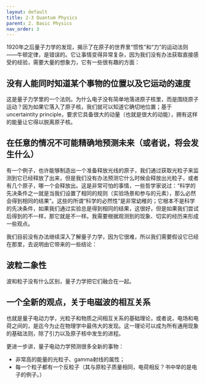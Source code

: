```yaml
---
layout: default
title: 2-3 Quantum Physics
parent: 2. Basic Physics
nav_order: 3
---
```

1920年之后量子力学的发现，揭示了在原子的世界里“惯性”和“力”的运动法则——牛顿定律，是错误的。它让事情变得异常复杂，因为我们没有办法获取直接感受的经验，需要大量的想象力，它有一些很有趣的方面：

## 没有人能同时知道某个事物的位置以及它运动的速度
这是量子力学里的一个法则。为什么电子没有简单地落进原子核里，而是围绕原子运动？因为如果它落入了原子核，我们就可以知道它确切地位置；基于 uncertaintity principle，要求它具备很大的动量（也就是很大的动能），拥有这样的能量让它得以脱离原子核。

## 在任意的情况不可能精确地预测未来（或者说，将会发生什么）
有一个例子，也许能够制造出一个准备释放光线的原子，我们通过获取光粒子来监测到它已经释放了出来，但是我们没有办法预测它什么时候会释放出光粒子，或者有几个原子，哪一个会释放出。这是非常可怕的事情，一些哲学家说过：“科学的先决条件之一就是当我们设置了相同的规则（实验场景和参与的元素），那么必然会得到相同的结果”。这些的所谓“科学的必然性”是非常幼稚的；它根本不是科学的先决条件，如果我们通过实验总是得到相同的结果，这很好，但是如果我们尝试后得到的不一样，那它就是不一样。我需要根据观测到的现象、切实的经历来形成一些观点。

我们目前没有办法继续深入了解量子力学，因为它很难，所以我们需要假设它已经在那里，去说明由它带来的一些结论：

## 波粒二象性
波和粒子没有什么区别，量子力学把它们融合在一起。

## 一个全新的观点，关于电磁波的相互关系
也就是量子电动力学，光粒子和物质之间相互关系的基础理论，或者说，电场和电荷之间的，是迄今为止在物理学中最伟大的发现。这一理论可以成为所有通用现象的基础法则，除了引力以及原子核中发生的进程。

更进一步讲，量子电动力学预测很多全新的事物：
- 非常高的能量的光粒子、gamma射线的属性；
- 每一个粒子都有一个反粒子（其与原粒子质量相同，电荷相反？书中举的是电子的例子。）
